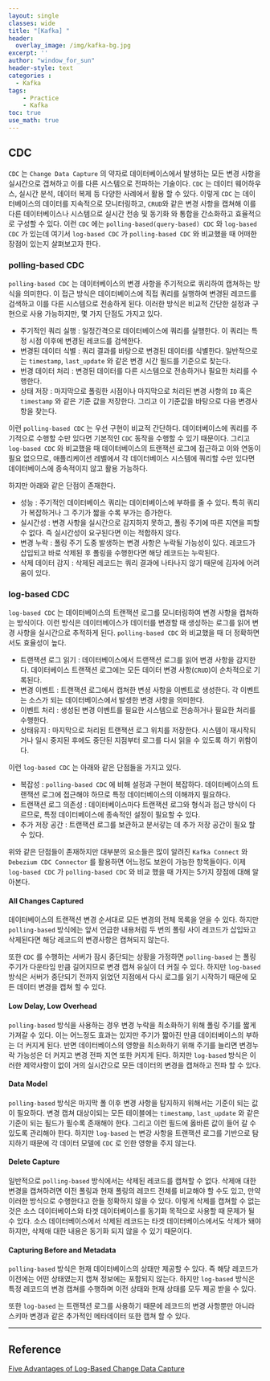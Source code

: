 ```yaml
--- 
layout: single
classes: wide
title: "[Kafka] "
header:
  overlay_image: /img/kafka-bg.jpg
excerpt: ''
author: "window_for_sun"
header-style: text
categories :
  - Kafka
tags:
    - Practice
    - Kafka
toc: true
use_math: true
---  
```


## CDC
`CDC` 는 `Change Data Capture` 의 약자로 데이터베이스에서 발생하는 모든 변경 사항을 실시간으로 갭쳐하고 이를 다른 시스템으로 전파하는 기술이다. 
`CDC` 는 데이터 웨어하우스, 실시간 분석, 데이터 복제 등 다양한 사례에서 활용 할 수 있다. 
이렇게 `CDC` 는 데이터베이스의 데이터를 지속적으로 모니터링하고, 
`CRUD`와 같은 변경 사항을 캡쳐해 이를 다른 데이터베이스나 시스템으로 실시간 전송 및 동기화 와 통합을 간소화하고 효율적으로 구성할 수 있다. 
이런 `CDC` 에는 `polling-based(query-based) CDC` 와 `log-based CDC` 가 있는데 여기서 `log-based CDC` 가 `polling-based CDC` 와 
비교했을 때 어떠한 장점이 있는지 살펴보고자 한다.  

### polling-based CDC
`polling-based CDC` 는 데이터베이스의 변경 사항을 주기적으로 쿼리하여 캡쳐하는 방식을 의미한다. 
이 접근 방식은 데이터베이스에 직접 쿼리를 실행하여 변경된 레코드를 검색하고 이를 다른 시스템으로 전송하게 된다. 
이러한 방식은 비교적 간단한 설정과 구현으로 사용 가능하지만, 
몇 가지 단점도 가지고 있다.  

- 주기적인 쿼리 실행 : 일정간격으로 데이터베이스에 쿼리를 실행한다. 이 쿼리는 특정 시점 이후에 변경된 레코드를 검색한다. 
- 변경된 데이터 식별 : 쿼리 결과를 바탕으로 변경된 데이터를 식별한다. 일반적으로는 `timestamp`, `last_update` 와 같은 변경 시간 필드를 기준으로 찾는다. 
- 번경 데이터 처리 : 변경된 데이터를 다른 시스템으로 전송하거나 필요한 처리를 수행한다. 
- 상태 저장 : 마지막으로 폴링한 시점이나 마지막으로 처리된 변경 사항의 `ID` 혹은 `timestamp` 와 같은 기준 값을 저장한다. 그리고 이 기준값을 바탕으로 다음 변경사항을 찾는다. 

이런 `polling-based CDC` 는 우선 구현이 비교적 간단하다. 
데이터베이스에 쿼리를 주기적으로 수행할 수만 있다면 기본적인 `CDC` 동작을 수행할 수 있기 때문이다. 
그리고 `log-based CDC` 와 비교했을 때 데이터베이스의 트랜잭션 로그에 접근하고 이와 연동이 필요 없으므로, 
애플리케이션 레벨에서 각 데이터베이스 시스템에 쿼리할 수만 있다면 데이터베이스에 종속적이지 않고 활용 가능하다.  

하지만 아래와 같은 단점이 존재한다. 

- 성능 : 주기적인 데이터베이스 쿼리는 데이터베이스에 부하를 줄 수 있다. 특히 쿼리가 복잡하거나 그 주기가 짧을 수록 부가는 증가한다. 
- 실시간성 : 변경 사항을 실시간으로 감지하지 못하고, 폴링 주기에 따른 지연을 피할 수 없다. 즉 실시간성이 요구된다면 이는 적합하지 않다. 
- 변경 누락 : 폴링 주기 도중 발생하는 변경 사항은 누락될 가능성이 있다. 레코드가 삽입되고 바로 삭제된 후 폴링을 수행한다면 해당 레코드는 누락된다. 
- 삭제 데이터 감지 : 삭제된 레코드는 쿼리 결과에 나타나지 않기 때문에 김자에 어려움이 있다. 


### log-based CDC
`log-based CDC` 는 데이터베이스의 트랜잭션 로그를 모니터링하여 변경 사항을 캡쳐하는 방식이다. 
이런 방식은 데이터베이스가 데이터를 변경할 때 생성하는 로그를 읽어 변경 사항을 실시간으로 추적하게 된다. 
`polling-based CDC` 와 비교했을 때 더 정확하면서도 효율성이 높다.  

- 트랜잭션 로그 읽기 : 데이터베이스에서 트랜잭션 로그를 읽어 변경 사항을 감지한다. 데이터베이스 트랜잭션 로그에는 모든 데이터 변경 사항(`CRUD`)이 순차적으로 기록된다. 
- 변경 이벤트 : 트랜잭션 로그에서 캡쳐한 변셩 사항을 이벤트로 생성한다. 각 이벤트는 소스가 되는 데이터베이스에서 발생한 변경 사항을 의미한다. 
- 이벤트 처리 : 생성된 변경 이벤트를 필요한 시스템으로 전송하거나 필요한 처리를 수행한다. 
- 상태유지 : 마지막으로 처리된 트랜잭션 로그 위치를 저장한다. 시스템이 재시작되거나 일시 중지된 후에도 중단된 지점부터 로그를 다시 읽을 수 있도록 하기 위함이다. 

이런 `log-based CDC` 는 아래와 같은 단점들을 가지고 있다. 

- 복잡성 : `polling-based CDC` 에 비해 설정과 구현이 복잡하다. 데이터베이스의 트랜잭션 로그에 접근해야 하므로 특정 데이터베이스의 이해까지 필요하다. 
- 트랜잭션 로그 의존성 : 데이터베이스마다 트랜잭션 로그와 형식과 접근 방식이 다르므로, 특정 데이터베이스에 종속적인 설정이 필요할 수 있다. 
- 추가 저장 공간 : 트랜잭션 로그를 보관하고 분서갛는 데 추가 저장 공간이 필요 할 수 있다.  

위와 같은 단점들이 존재하지만 대부분의 요소들은 많이 알려진 `Kafka Connect` 와 `Debezium CDC Connector` 를 활용하면 어느정도 보완이 가능한 항목들이다. 
이제 `log-based CDC` 가 `polling-based CDC` 와 비교 했을 때 가지는 5가지 장점에 대해 알아본다.  

#### All Changes Captured
데이터베이스의 트랜잭션 변경 순서대로 모든 변경의 전체 목록을 얻을 수 있다.
하지만 `polling-based` 방식에는 앞서 언급한 내용처럼 두 번의 폴링 사이 레코드가 삽입돠고 삭제된다면 해당 레코드의 변경사항은 캡쳐되지 않는다.

또한 `CDC` 를 수행하는 서버가 잠시 중단되는 상황을 가정하면 `polling-based` 는 폴링 주기가 다운타임 만큼 길어지므로 변경 캡쳐 유실이 더 커질 수 있다.
하지만 `log-based` 방식은 서버가 중단되기 전까지 읽었던 지점에서 다시 로그를 읽기 시작하기 때문에 모든 데이터 변경을 캡쳐 할 수 있다.

#### Low Delay, Low Overhead
`polling-based` 방식을 사용하는 경우 변경 누락을 최소화하기 위해 폴링 주기를 짧게 가져갈 수 있다.
이는 어느정도 효과는 있지만 주기가 짧아진 만큼 데이터베이스의 부하는 더 커지게 된다.
반면 데이터베이스의 영향을 최소화하기 위해 주기를 늘리면 변경누락 가능성은 더 커지고 변경 전파 지연 또한 커지게 된다.
하지만 `log-based` 방식은 이러한 제약사항이 없이 거의 실시간으로 모든 데이터의 변경을 캡쳐하고 전파 할 수 있다.


#### Data Model
`polling-based` 방식은 마지막 폴 이후 변경 사항을 탐지하지 위해서는 기준이 되는 값이 필요하다.
변경 캡쳐 대상이되는 모든 테이블에는 `timestamp`, `last_update` 와 같은 기준이 되는 필드가 필수록 존재해야 한다.
그리고 이런 필드에 옳바른 값이 들어 갈 수 있도록 관리해야 한다.
하지만 `log-based` 는 변강 사항을 트랜잭션 로그를 기반으로 탐지하기 때문에 각 데이터 모델에 `CDC` 로 인한 영향을 주지 않는다.


#### Delete Capture
일반적으로 `polling-based` 방식에서는 삭제된 레코드를 캡쳐할 수 없다.
삭제애 대한 변경을 캡쳐하려면 이전 폴링과 현재 폴링의 레코드 전체를 비교해야 할 수도 있고,
만약 이러한 방식으로 수행한다고 한들 정확하지 않을 수 있다.
이렇게 삭제를 캡쳐할 수 없는 것은 소스 데이터베이스와 타겟 데이터베이스를 동기화 목적으로 사용할 때 문제가 될 수 있다.
소스 데이터베이스에서 삭제된 레코드는 타겟 데이터베이스에서도 삭제가 돼야 하지만, 삭제애 대한 내용은 동기화 되지 않을 수 있기 때문이다.


#### Capturing Before and Metadata
`polling-based` 방식은 현재 데이터베이스의 상태만 제공할 수 있다.
즉 해당 레코드가 이전에는 어떤 상태였는지 캡쳐 정보에는 포함되지 않는다.
하지만 `log-based` 방식은 특정 레코드의 변경 캡쳐를 수행하며 이전 상태와 현재 상태를 모두 제공 받을 수 있다.

또한 `log-based` 는 트랜잭션 로그를 사용하기 때문에 레코드의 변경 사항뿐만 아니라 스키마 변경과 같은 추가적인 메타데이터 또한 캡쳐 할 수 있다.



---  
## Reference
[Five Advantages of Log-Based Change Data Capture](https://debezium.io/blog/2018/07/19/advantages-of-log-based-change-data-capture/)  


